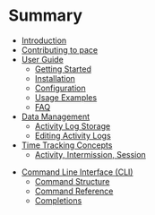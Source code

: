 # Summary

- [Introduction](./intro.md)
- [Contributing to pace](./contributing_to_pace.md)
- [User Guide](./user_guide/intro.md)
  - [Getting Started](./user_guide/getting_started.md)
  - [Installation](./user_guide/installation.md)
  - [Configuration](./user_guide/configuration.md)
  - [Usage Examples](./user_guide/usage_examples.md)
  - [FAQ](./user_guide/FAQ.md)
- [Data Management](./data_management/intro.md)
  - [Activity Log Storage](./data_management/activity_log_storage.md)
  - [Editing Activity Logs](./data_management/editing_activity_logs.md)
  <!-- - [Importing and Exporting Data](./data_management/importing_and_exporting_data.md) -->
- [Time Tracking Concepts](./time_tracking_concepts/intro.md)
  - [Activity, Intermission, Session](./time_tracking_concepts/activity_intermission_session.md)
  <!-- - [Activity Status and Lifecycle](./time_tracking_concepts/activity_status_and_lifecycle.md) -->
  <!-- - [Pomodoro Technique Integration](./time_tracking_concepts/pomodoro_technique_integration.md) -->

<!-- - [Advanced Features](./advanced_features/intro.md) -->
<!-- - [Review Generation](./advanced_features/review_generation.md) -->
<!-- - [Team Collaboration](./advanced_features/team_collaboration.md) -->
<!-- - [Billing and Invoicing](./advanced_features/billing_and_invoicing.md) -->
<!-- - [Integration and Extensibility](./integration_and_extensibility/intro.md) -->
<!-- - [Database Integration](./integration_and_extensibility/database_integration.md) -->
<!-- - [Web API for Integration](./integration_and_extensibility/web_api_for_integration.md) -->
<!-- - [Plugin System](./integration_and_extensibility/plugin_system.md) -->
<!-- - [Best Practices and Tips](./best_practices_and_tips/intro.md) -->
<!-- - [Time Zone Handling](./best_practices_and_tips/time_zone_handling.md) -->
<!-- - [Activity Organization Strategies](./best_practices_and_tips/activity_organization_strategies.md) -->
<!-- - [Data Backup and Recovery](./best_practices_and_tips/data_backup_and_recovery.md) -->

- [Command Line Interface (CLI)](./command_line_interface/intro.md)
  - [Command Structure](./command_line_interface/command_structure.md)
  - [Command Reference](./command_line_interface/command_reference.md)
  - [Completions](./command_line_interface/completions.md)

<!-- - [Feature Comparison](./feature_comparison.md) -->
